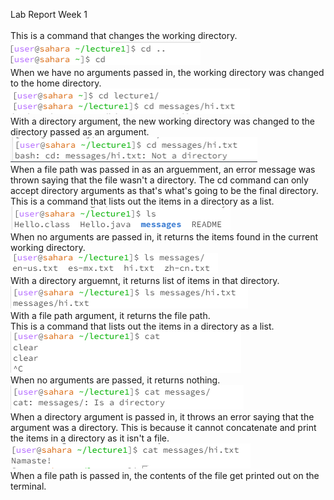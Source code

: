 Lab Report Week 1
<br>
<br> This is a command that changes the working directory. 
<br>
![Image](cdnoarg.png)
<br>
When we have no arguments passed in, the working directory was changed to the home directory.
![Image](cd1arg.png)
<br>
With a directory argument, the new working directory was changed to the directory passed as an argument.
![Image](cd2arg.png)
<br>
When a file path was passed in as an arguemment, an error message was thrown saying that the file wasn't a directory. The cd command can only accept directory arguments as that's what's going to be the final directory.
<br> This is a command that lists out the items in a directory as a list.
<br>
![Image](lsnoarg.png)
<br>
When no arguments are passed in, it returns the items found in the current working directory.
<br>
![Image](ls1arg.png)
<br>
With a directory arguemnt, it returns list of items in that directory.
<br>
![Image](ls2arg.png)
<br>
With a file path argument, it returns the file path. 
<br> This is a command that lists out the items in a directory as a list.
<br>
![Image](catnoarg.png)
<br>
When no arguments are passed, it returns nothing.
<br>
![Image](cat1arg.png)
<br>
When a directory argument is passed in, it throws an error saying that the argument was a directory. This is because it cannot concatenate and print the items in a directory as it isn't a file.
<br>
![Image](cat2arg.png)
<br> 
When a file path is passed in, the contents of the file get printed out on the terminal.
